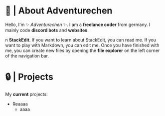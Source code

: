# 🎨 | About Adventurechen

Hello, I'm ✨ _Adventurechen_ ✨. I am a **freelance coder** from germany. I mainly code **discord bots** and **websites**.

n **StackEdit**. If you want to learn about StackEdit, you can read me. If you want to play with Markdown, you can edit me. Once you have finished with me, you can create new files by opening the **file explorer** on the left corner of the navigation bar.

# 🔒 | Projects
My **current** projects:

- Reaaaa
	+ aaaa


<!--### Hi there 👋

**Adventurechen/adventurechen** is a ✨ _special_ ✨ repository because its `README.md` (this file) appears on your GitHub profile.

Here are some ideas to get you started:

- 🔭 I’m currently working on ...
- 🌱 I’m currently learning ...
- 👯 I’m looking to collaborate on ...
- 🤔 I’m looking for help with ...
- 💬 Ask me about ...
- 📫 How to reach me: ...
- 😄 Pronouns: ...
- ⚡ Fun fact: ...

